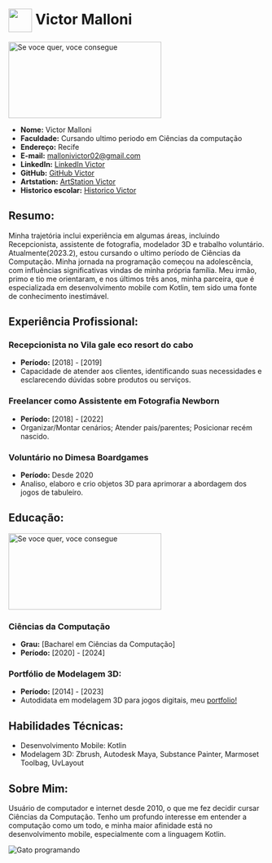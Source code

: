 <h1>
  <a href="https://github.com/victor-malloni">
    <img align="center" width="46px" src="https://media1.giphy.com/media/xThuWu82QD3pj4wvEQ/giphy.gif?cid=ecf05e47y9sq4eq4sir0z1uksiofrtiyd5fa8ayueb4u5vi6&ep=v1_gifs_search&rid=giphy.gif&ct=g"></a>
  <span> Victor Malloni</span>
</h1>

<img src="https://gifdb.com/images/high/cartoon-cat-sketch-drawing-computer-q6ahnmbmjt8tuj6a.webp" alt="Se voce quer, voce consegue" width="300" height="150">

- **Nome:** Victor Malloni
- **Faculdade:** Cursando ultimo periodo em Ciências da computação
- **Endereço:** Recife
- **E-mail:** mallonivictor02@gmail.com
- **LinkedIn:** [LinkedIn Victor](https://www.linkedin.com/in/victor-moura-26a10a232/)
- **GitHub:** [GitHub Victor](https://github.com/victor-malloni)
- **Artstation:** [ArtStation Victor](https://www.artstation.com/oxemalloni)
- **Historico escolar:** [Historico Victor](https://drive.google.com/file/d/1nlrZn3O94ISi41hG-WHDSbD5faa31gC4/view?usp=sharing)

## Resumo:

Minha trajetória inclui experiência em algumas áreas, incluindo Recepcionista, assistente de fotografia, modelador 3D e trabalho voluntário. Atualmente(2023.2), estou cursando o ultimo período de Ciências da Computação. Minha jornada na programação começou na adolescência, com influências significativas vindas de minha própria família. Meu irmão, primo e tio me orientaram, e nos últimos três anos, minha parceira, que é especializada em desenvolvimento mobile com Kotlin, tem sido uma fonte de conhecimento inestimável.

## Experiência Profissional:

### Recepcionista no Vila gale eco resort do cabo
- **Período:** [2018] - [2019]
- Capacidade de atender aos clientes, identificando suas necessidades e esclarecendo dúvidas sobre produtos ou serviços.

### Freelancer como Assistente em Fotografia Newborn
- **Período:** [2018] - [2022]
- Organizar/Montar cenários; Atender pais/parentes; Posicionar recém nascido.

### Voluntário no Dimesa Boardgames
- **Período:** Desde 2020
- Analiso, elaboro e crio objetos 3D para aprimorar a abordagem dos jogos de tabuleiro.

## Educação:
<img src="https://i.giphy.com/media/j528jY71OUG0imgv4Y/giphy.webp" alt="Se voce quer, voce consegue" width="300" height="150">

### Ciências da Computação 
- **Grau:** [Bacharel em Ciências da Computação]
- **Período:** [2020] - [2024]
  
### Portfólio de Modelagem 3D:
- **Período:** [2014] - [2023]
- Autodidata em modelagem 3D para jogos digitais, meu [portfolio!](https://www.artstation.com/oxemalloni)
  
## Habilidades Técnicas:
- Desenvolvimento Mobile: Kotlin
- Modelagem 3D: Zbrush, Autodesk Maya, Substance Painter, Marmoset Toolbag, UvLayout

## Sobre Mim:

Usuário de computador e internet desde 2010, o que me fez decidir cursar Ciências da Computação. Tenho um profundo interesse em entender a computação como um todo, e minha maior afinidade está no desenvolvimento mobile, especialmente com a linguagem Kotlin.

![Gato programando](https://media1.giphy.com/media/26hiu3mZVquuykwhy/giphy.gif?cid=ecf05e47qtl4y7z8sr2vuuznub8rm78ue1yu7s4n9xkocwqw&ep=v1_gifs_related&rid=giphy.gif&ct=g)
